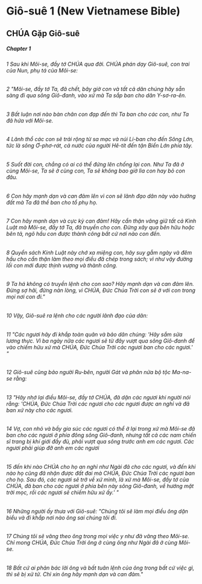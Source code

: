
# Giô-suê 1 (New Vietnamese Bible)
## CHÚA Gặp Giô-suê

##### Chapter 1
###### 1 Sau khi Môi-se, đầy tớ CHÚA qua đời. CHÚA phán dạy Giô-suê, con trai của Nun, phụ tá của Môi-se:  
###### 2 "Môi-se, đầy tớ Ta, đã chết, bây giờ con và tất cả dân chúng hãy sẵn sàng đi qua sông Giô-đanh, vào xứ mà Ta sắp ban cho dân Y-sơ-ra-ên.  
###### 3 Bất luận nơi nào bàn chân con đạp đến thì Ta ban cho các con, như Ta đã hứa với Môi-se.  
###### 4 Lãnh thổ các con sẽ trải rộng từ sa mạc và núi Li-ban cho đến Sông Lớn, tức là sông Ơ-phơ-rát, cả nước của người Hê-tít đến tận Biển Lớn phía tây.  
###### 5 Suốt đời con, chẳng có ai có thể đứng lên chống lại con. Như Ta đã ở cùng Môi-se, Ta sẽ ở cùng con, Ta sẽ không bao giờ lìa con hay bỏ con đâu.

###### 6 Con hãy mạnh dạn và can đảm lên vì con sẽ lãnh đạo dân này vào hưởng đất mà Ta đã thề ban cho tổ phụ họ.  
###### 7 Con hãy mạnh dạn và cực kỳ can đảm! Hãy cẩn thận vâng giữ tất cả Kinh Luật mà Môi-se, đầy tớ Ta, đã truyền cho con. Đừng xây qua bên hữu hoặc bên tả, ngõ hầu con được thành công bất cứ nơi nào con đến.  
###### 8 Quyển sách Kinh Luật này chớ xa miệng con, hãy suy gẫm ngày và đêm hầu cho cẩn thận làm theo mọi điều đã chép trong sách; vì như vậy đường lối con mới được thịnh vượng và thành công.  
###### 9 Ta há không có truyền lệnh cho con sao? Hãy mạnh dạn và can đảm lên. Đừng sợ hãi, đừng nản lòng, vì CHÚA, Đức Chúa Trời con sẽ ở với con trong mọi nơi con đi."

###### 10 Vậy, Giô-suê ra lệnh cho các người lãnh đạo của dân:  
###### 11 "Các ngươi hãy đi khắp toàn quân và bảo dân chúng: 'Hãy sắm sửa lương thực. Vì ba ngày nữa các ngươi sẽ từ đây vượt qua sông Giô-đanh để vào chiếm hữu xứ mà CHÚA, Đức Chúa Trời các ngươi ban cho các ngươi.' "

###### 12 Giô-suê cũng bảo người Ru-bên, người Gát và phân nửa bộ tộc Ma-na-se rằng:  
###### 13 "Hãy nhớ lại điều Môi-se, đầy tớ CHÚA, đã dặn các ngươi khi người nói rằng: 'CHÚA, Đức Chúa Trời các ngươi cho các ngươi được an nghỉ và đã ban xứ này cho các ngươi.  
###### 14 Vợ, con nhỏ và bầy gia súc các ngươi có thể ở lại trong xứ mà Môi-se đã ban cho các ngươi ở phía đông sông Giô-đanh, nhưng tất cả các nam chiến sĩ trang bị khí giới đầy đủ, phải vượt qua sông trước anh em các ngươi. Các ngươi phải giúp đỡ anh em các ngươi  
###### 15 đến khi nào CHÚA cho họ an nghỉ như Ngài đã cho các ngươi, và đến khi nào họ cũng đã nhận được đất đai mà CHÚA, Đức Chúa Trời các ngươi ban cho họ. Sau đó, các ngươi sẽ trở về xứ mình, là xứ mà Môi-se, đầy tớ của CHÚA, đã ban cho các ngươi ở phía bên này sông Giô-đanh, về hướng mặt trời mọc, rồi các ngươi sẽ chiếm hữu xứ ấy.' "

###### 16 Những người ấy thưa với Giô-suê: "Chúng tôi sẽ làm mọi điều ông dặn biểu và đi khắp nơi nào ông sai chúng tôi đi.  
###### 17 Chúng tôi sẽ vâng theo ông trong mọi việc y như đã vâng theo Môi-se. Chỉ mong CHÚA, Đức Chúa Trời ông ở cùng ông như Ngài đã ở cùng Môi-se.  
###### 18 Bất cứ ai phản bác lời ông và bất tuân lệnh của ông trong bất cứ việc gì, thì sẽ bị xử tử. Chỉ xin ông hãy mạnh dạn và can đảm."


